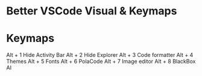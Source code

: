 # Better VSCode Visual & Keymaps

#

# Keymaps
Alt + 1 Hide Activity Bar
Alt + 2 Hide Explorer
Alt + 3 Code formatter
Alt + 4 Themes
Alt + 5 Fonts
Alt + 6 PolaCode
Alt + 7 Image editor
Alt + 8 BlackBox AI
